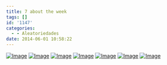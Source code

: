 ```yaml
---
title: 7 about the week
tags: []
id: '1147'
categories:
  - - Aleatoriedades
date: 2014-06-01 10:58:22
---
```


[![Image](http://162.243.62.160/wp-content/uploads/2014/06/dsc02904.jpg?w=650)](http://162.243.62.160/wp-content/uploads/2014/06/dsc02904.jpg) [![Image](http://162.243.62.160/wp-content/uploads/2014/06/dsc02854.jpg?w=650)](http://162.243.62.160/wp-content/uploads/2014/06/dsc02854.jpg) [![Image](http://162.243.62.160/wp-content/uploads/2014/06/dsc02868.jpg?w=650)](http://162.243.62.160/wp-content/uploads/2014/06/dsc02868.jpg) [![Image](http://162.243.62.160/wp-content/uploads/2014/06/dsc02896.jpg?w=650)](http://162.243.62.160/wp-content/uploads/2014/06/dsc02896.jpg) [![Image](http://162.243.62.160/wp-content/uploads/2014/06/dsc02903.jpg?w=650)](http://162.243.62.160/wp-content/uploads/2014/06/dsc02903.jpg) [![Image](http://162.243.62.160/wp-content/uploads/2014/06/dsc02872.jpg?w=650)](http://162.243.62.160/wp-content/uploads/2014/06/dsc02872.jpg) [![Image](http://162.243.62.160/wp-content/uploads/2014/06/dsc02907.jpg?w=650)](http://162.243.62.160/wp-content/uploads/2014/06/dsc02907.jpg)